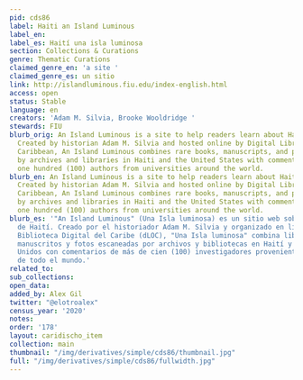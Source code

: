 ```yaml
---
pid: cds86
label: Haiti an Island Luminous
label_en:
label_es: Haití una isla luminosa
section: Collections & Curations
genre: Thematic Curations
claimed_genre_en: 'a site '
claimed_genre_es: un sitio
link: http://islandluminous.fiu.edu/index-english.html
access: open
status: Stable
language: en
creators: 'Adam M. Silvia, Brooke Wooldridge '
stewards: FIU
blurb_orig: An Island Luminous is a site to help readers learn about Haiti’s history.
  Created by historian Adam M. Silvia and hosted online by Digital Library of the
  Caribbean, An Island Luminous combines rare books, manuscripts, and photos scanned
  by archives and libraries in Haiti and the United States with commentary by over
  one hundred (100) authors from universities around the world.
blurb_en: An Island Luminous is a site to help readers learn about Haiti’s history.
  Created by historian Adam M. Silvia and hosted online by Digital Library of the
  Caribbean, An Island Luminous combines rare books, manuscripts, and photos scanned
  by archives and libraries in Haiti and the United States with commentary by over
  one hundred (100) authors from universities around the world.
blurb_es: '"An Island Luminous" (Una Isla luminosa) es un sitio web sobre la historia
  de Haití. Creado por el historiador Adam M. Silvia y organizado en línea por la
  Biblioteca Digital del Caribe (dLOC), "Una Isla luminosa" combina libros raros,
  manuscritos y fotos escaneadas por archivos y bibliotecas en Haití y los Estados
  Unidos con comentarios de más de cien (100) investigadores provenientes de universidades
  de todo el mundo.'
related_to:
sub_collections:
open_data:
added_by: Alex Gil
twitter: "@elotroalex"
census_year: '2020'
notes:
order: '178'
layout: caridischo_item
collection: main
thumbnail: "/img/derivatives/simple/cds86/thumbnail.jpg"
full: "/img/derivatives/simple/cds86/fullwidth.jpg"
---
```

